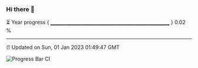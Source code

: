 ### Hi there 👋

⏳ Year progress { ▁▁▁▁▁▁▁▁▁▁▁▁▁▁▁▁▁▁▁▁▁▁▁▁▁▁▁▁▁▁ } 0.02 %

---

⏰ Updated on Sun, 01 Jan 2023 01:49:47 GMT

![Progress Bar CI](https://github.com/ZhaoGui/ZhaoGui/workflows/Progress%20Bar%20CI/badge.svg)
